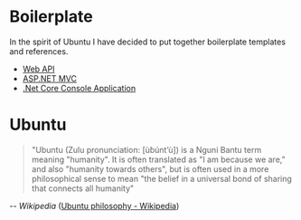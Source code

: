 # Boilerplate

In the spirit of Ubuntu I have decided to put together boilerplate templates and references.

* [Web API](Web%20API/README.md)
* [ASP.NET MVC](ASP.NET%20MVC/README.md)
* [.Net Core Console Application](.Net%20Core%20Console%20Application/README.md)

# Ubuntu

> "Ubuntu (Zulu pronunciation: [ùɓúntʼù]) is a Nguni Bantu term meaning "humanity". It is often translated as "I am because we are," and also "humanity towards others", but is often used in a more philosophical sense to mean "the belief in a universal bond of sharing that connects all humanity"

-- *Wikipedia* ([Ubuntu philosophy - Wikipedia](https://en.wikipedia.org/wiki/Ubuntu_philosophy/))